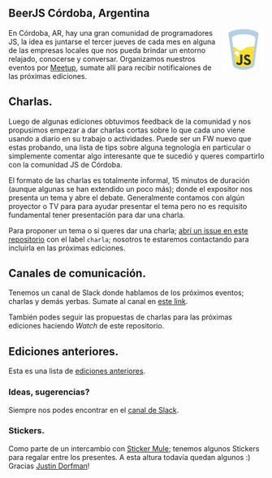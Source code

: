 ## BeerJS Córdoba, Argentina
<img src="beerjs.png" align="right" valign="top" ></img>
En Córdoba, AR, hay una gran comunidad de programadores JS, la idea es juntarse el tercer jueves de cada mes en alguna de las empresas locales que nos pueda brindar un entorno relajado, conocerse y conversar.
Organizamos nuestros eventos por [Meetup](https://www.meetup.com/Beer-js-Cordoba), sumate allí para recibir notificaiones de las próximas ediciones.

## Charlas.
Luego de algunas ediciones obtuvimos feedback de la comunidad y nos propusimos empezar a dar charlas cortas sobre lo que
cada uno viene usando a diario en su trabajo o actividades.
Puede ser un FW nuevo que estas probando, una lista de tips sobre alguna tegnología en particular o simplemente comentar algo
interesante que te sucedió y queres compartirlo con la comunidad JS de Córdoba.

El formato de las charlas es totalmente informal, 15 minutos de duración (aunque algunas se han extendido un poco más); donde el expositor nos presenta un tema y abre el debate.
Generalmente contamos con algún proyector o TV para para ayudar presentar el tema pero no es requisito fundamental tener presentación para dar una charla.

Para proponer un tema o si queres dar una charla; [abrí un issue en este repositorio](https://github.com/beerjs/cordoba/issues) con el label `charla`; nosotros te estaremos
contactando para incluirla en las próximas ediciones.

## Canales de comunicación.
Tenemos un canal de Slack donde hablamos de los próximos eventos; charlas y demás yerbas.
Sumate al canal en [este link](https://beerjscba.herokuapp.com).

También podes seguir las propuestas de charlas para las próximas ediciones haciendo *Watch* de este repositorio.

## Ediciones anteriores.
Esta es una lista de [ediciones anteriores](https://www.meetup.com/Beer-js-Cordoba/events/past).


### Ideas, sugerencias?
Siempre nos podes encontrar en el [canal de Slack](https://beerjscba.herokuapp.com).

### Stickers.
Como parte de un intercambio con [Sticker Mule](https://www.stickermule.com/); tenemos algunos Stickers para regalar entre los presentes.
A esta altura todavía quedan algunos :)
Gracias [Justin Dorfman](jdorfman@stickermule.com)!
